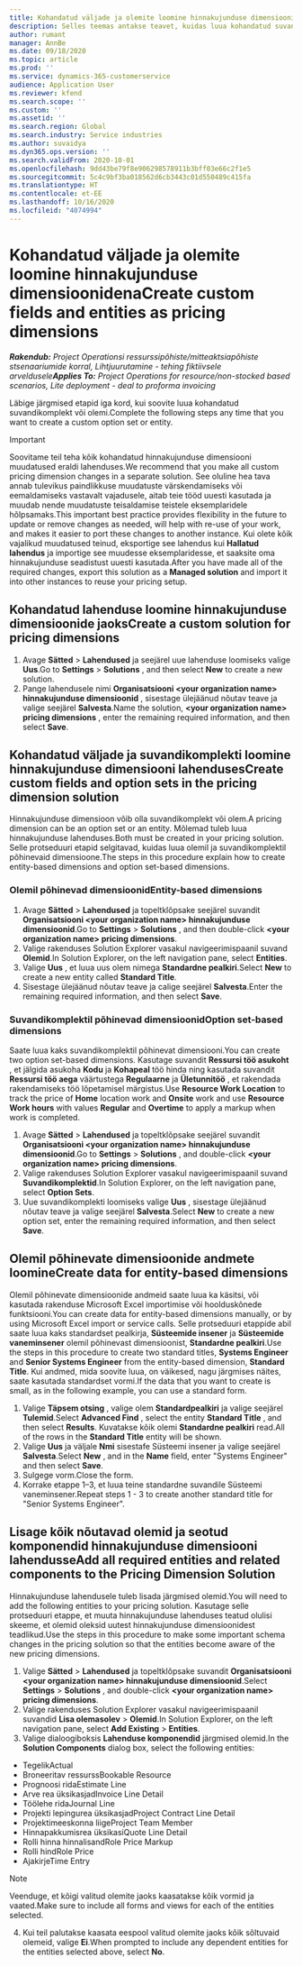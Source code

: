 ```yaml
---
title: Kohandatud väljade ja olemite loomine hinnakujunduse dimensioonidena
description: Selles teemas antakse teavet, kuidas luua kohandatud suvandikomplekte või olemeid.
author: rumant
manager: AnnBe
ms.date: 09/18/2020
ms.topic: article
ms.prod: ''
ms.service: dynamics-365-customerservice
audience: Application User
ms.reviewer: kfend
ms.search.scope: ''
ms.custom: ''
ms.assetid: ''
ms.search.region: Global
ms.search.industry: Service industries
ms.author: suvaidya
ms.dyn365.ops.version: ''
ms.search.validFrom: 2020-10-01
ms.openlocfilehash: 9dd43be79f8e906298578911b3bff03e66c2f1e5
ms.sourcegitcommit: 5c4c9bf3ba018562d6cb3443c01d550489c415fa
ms.translationtype: HT
ms.contentlocale: et-EE
ms.lasthandoff: 10/16/2020
ms.locfileid: "4074994"
---
```

# <a name="create-custom-fields-and-entities-as-pricing-dimensions"></a><span data-ttu-id="57c5f-103">Kohandatud väljade ja olemite loomine hinnakujunduse dimensioonidena</span><span class="sxs-lookup"><span data-stu-id="57c5f-103">Create custom fields and entities as pricing dimensions</span></span>

<span data-ttu-id="57c5f-104">_**Rakendub:** Project Operationsi ressurssipõhiste/mitteaktsiapõhiste stsenaariumide korral,  Lihtjuurutamine - tehing fiktiivsele arveldusele_</span><span class="sxs-lookup"><span data-stu-id="57c5f-104">_**Applies To:** Project Operations for resource/non-stocked based scenarios, Lite deployment - deal to proforma invoicing_</span></span>

<span data-ttu-id="57c5f-105">Läbige järgmised etapid iga kord, kui soovite luua kohandatud suvandikomplekt või olemi.</span><span class="sxs-lookup"><span data-stu-id="57c5f-105">Complete the following steps any time that you want to create a custom option set or entity.</span></span>

> [!IMPORTANT]
> <span data-ttu-id="57c5f-106">Soovitame teil teha kõik kohandatud hinnakujunduse dimensiooni muudatused eraldi lahenduses.</span><span class="sxs-lookup"><span data-stu-id="57c5f-106">We recommend that you make all custom pricing dimension changes in a separate solution.</span></span> <span data-ttu-id="57c5f-107">See oluline hea tava annab tulevikus paindlikkuse muudatuste värskendamiseks või eemaldamiseks vastavalt vajadusele, aitab teie tööd uuesti kasutada ja muudab nende muudatuste teisaldamise teistele eksemplaridele hõlpsamaks.</span><span class="sxs-lookup"><span data-stu-id="57c5f-107">This important best practice provides flexibility in the future to update or remove changes as needed, will help with re-use of your work, and makes it easier to port these changes to another instance.</span></span> <span data-ttu-id="57c5f-108">Kui olete kõik vajalikud muudatused teinud, eksportige see lahendus kui **Hallatud lahendus** ja importige see muudesse eksemplaridesse, et saaksite oma hinnakujunduse seadistust uuesti kasutada.</span><span class="sxs-lookup"><span data-stu-id="57c5f-108">After you have made all of the required changes, export this solution as a **Managed solution** and import it into other instances to reuse your pricing setup.</span></span>


## <a name="create-a-custom-solution-for-pricing-dimensions"></a><span data-ttu-id="57c5f-109">Kohandatud lahenduse loomine hinnakujunduse dimensioonide jaoks</span><span class="sxs-lookup"><span data-stu-id="57c5f-109">Create a custom solution for pricing dimensions</span></span>
1. <span data-ttu-id="57c5f-110">Avage **Sätted** > **Lahendused** ja seejärel uue lahenduse loomiseks valige **Uus**.</span><span class="sxs-lookup"><span data-stu-id="57c5f-110">Go to **Settings** > **Solutions** , and then select **New** to create a new solution.</span></span> 
2. <span data-ttu-id="57c5f-111">Pange lahendusele nimi **Organisatsiooni \<your organization name> hinnakujunduse dimensioonid** , sisestage ülejäänud nõutav teave ja valige seejärel **Salvesta**.</span><span class="sxs-lookup"><span data-stu-id="57c5f-111">Name the solution, **\<your organization name> pricing dimensions** , enter the remaining required information, and then select **Save**.</span></span>
  
## <a name="create-custom-fields-and-option-sets-in-the-pricing-dimension-solution"></a><span data-ttu-id="57c5f-112">Kohandatud väljade ja suvandikomplekti loomine hinnakujunduse dimensiooni lahenduses</span><span class="sxs-lookup"><span data-stu-id="57c5f-112">Create custom fields and option sets in the pricing dimension solution</span></span>

<span data-ttu-id="57c5f-113">Hinnakujunduse dimensioon võib olla suvandikomplekt või olem.</span><span class="sxs-lookup"><span data-stu-id="57c5f-113">A pricing dimension can be an option set or an entity.</span></span> <span data-ttu-id="57c5f-114">Mõlemad tuleb luua hinnakujunduse lahenduses.</span><span class="sxs-lookup"><span data-stu-id="57c5f-114">Both must be created in your pricing solution.</span></span> <span data-ttu-id="57c5f-115">Selle protseduuri etapid selgitavad, kuidas luua olemil ja suvandikomplektil põhinevaid dimensioone.</span><span class="sxs-lookup"><span data-stu-id="57c5f-115">The steps in this procedure explain how to create entity-based dimensions and option set-based dimensions.</span></span>

### <a name="entity-based-dimensions"></a><span data-ttu-id="57c5f-116">Olemil põhinevad dimensioonid</span><span class="sxs-lookup"><span data-stu-id="57c5f-116">Entity-based dimensions</span></span>

1. <span data-ttu-id="57c5f-117">Avage **Sätted** > **Lahendused** ja topeltklõpsake seejärel suvandit **Organisatsiooni \<your organization name> hinnakujunduse dimensioonid**.</span><span class="sxs-lookup"><span data-stu-id="57c5f-117">Go to **Settings** > **Solutions** , and then double-click **\<your organization name> pricing dimensions**.</span></span>
2. <span data-ttu-id="57c5f-118">Valige rakenduses Solution Explorer vasakul navigeerimispaanil suvand **Olemid**.</span><span class="sxs-lookup"><span data-stu-id="57c5f-118">In Solution Explorer, on the left navigation pane, select **Entities**.</span></span>
3. <span data-ttu-id="57c5f-119">Valige **Uus** , et luua uus olem nimega **Standardne pealkiri**.</span><span class="sxs-lookup"><span data-stu-id="57c5f-119">Select **New** to create a new entity called **Standard Title**.</span></span> 
4. <span data-ttu-id="57c5f-120">Sisestage ülejäänud nõutav teave ja calige seejärel **Salvesta**.</span><span class="sxs-lookup"><span data-stu-id="57c5f-120">Enter the remaining required information, and then select **Save**.</span></span>


### <a name="option-set-based-dimensions"></a><span data-ttu-id="57c5f-121">Suvandikomplektil põhinevad dimensioonid</span><span class="sxs-lookup"><span data-stu-id="57c5f-121">Option set-based dimensions</span></span> 
<span data-ttu-id="57c5f-122">Saate luua kaks suvandikomplektil põhinevat dimensiooni.</span><span class="sxs-lookup"><span data-stu-id="57c5f-122">You can create two option set-based dimensions.</span></span> <span data-ttu-id="57c5f-123">Kasutage suvandit **Ressursi töö asukoht** , et jälgida asukoha **Kodu** ja **Kohapeal** töö hinda ning kasutada suvandit **Ressursi töö aega** väärtustega **Regulaarne** ja **Ületunnitöö** , et rakendada rakendamiseks töö lõpetamisel märgistus.</span><span class="sxs-lookup"><span data-stu-id="57c5f-123">Use **Resource Work Location** to track the price of **Home** location work and **Onsite** work and use **Resource Work hours** with values **Regular** and **Overtime** to apply a markup when work is completed.</span></span>


1. <span data-ttu-id="57c5f-124">Avage **Sätted** > **Lahendused** ja topeltklõpsake seejärel suvandit **Organisatsiooni \<your organization name> hinnakujunduse dimensioonid**.</span><span class="sxs-lookup"><span data-stu-id="57c5f-124">Go to **Settings** > **Solutions** , and double-click  **\<your organization name> pricing dimensions**.</span></span> 
2. <span data-ttu-id="57c5f-125">Valige rakenduses Solution Explorer vasakul navigeerimispaanil suvand **Suvandikomplektid**.</span><span class="sxs-lookup"><span data-stu-id="57c5f-125">In Solution Explorer, on the left navigation pane, select  **Option Sets**.</span></span> 
3. <span data-ttu-id="57c5f-126">Uue suvandikomplekti loomiseks valige **Uus** , sisestage ülejäänud nõutav teave ja valige seejärel **Salvesta**.</span><span class="sxs-lookup"><span data-stu-id="57c5f-126">Select **New** to create a new option set, enter the remaining required information, and then select **Save**.</span></span>

## <a name="create-data-for-entity-based-dimensions"></a><span data-ttu-id="57c5f-127">Olemil põhinevate dimensioonide andmete loomine</span><span class="sxs-lookup"><span data-stu-id="57c5f-127">Create data for entity-based dimensions</span></span>

<span data-ttu-id="57c5f-128">Olemil põhinevate dimensioonide andmeid saate luua ka käsitsi, või kasutada rakenduse Microsoft Excel importimise või hoolduskõnede funktsiooni.</span><span class="sxs-lookup"><span data-stu-id="57c5f-128">You can create data for entity-based dimensions manually, or by using Microsoft Excel import or service calls.</span></span> <span data-ttu-id="57c5f-129">Selle protseduuri etappide abil saate luua kaks standardset pealkirja, **Süsteemide insener** ja **Süsteemide vaneminsener** olemil põhinevast dimensioonist, **Standardne pealkiri**.</span><span class="sxs-lookup"><span data-stu-id="57c5f-129">Use the steps in this procedure to create two standard titles, **Systems Engineer** and **Senior Systems Engineer** from the entity-based dimension, **Standard Title**.</span></span> <span data-ttu-id="57c5f-130">Kui andmed, mida soovite luua, on väikesed, nagu järgmises näites, saate kasutada standardset vormi.</span><span class="sxs-lookup"><span data-stu-id="57c5f-130">If the data that you want to create is small, as in the following example, you can use a standard form.</span></span>

1. <span data-ttu-id="57c5f-131">Valige **Täpsem otsing** , valige olem **Standardpealkiri** ja valige seejärel **Tulemid**.</span><span class="sxs-lookup"><span data-stu-id="57c5f-131">Select **Advanced Find** , select the entity **Standard Title** , and then select **Results**.</span></span> <span data-ttu-id="57c5f-132">Kuvatakse kõik olemi **Standardne pealkiri** read.</span><span class="sxs-lookup"><span data-stu-id="57c5f-132">All of the rows in the **Standard Title** entity will be shown.</span></span>
2. <span data-ttu-id="57c5f-133">Valige **Uus** ja väljale **Nmi** sisestafe Süsteemi insener ja valige seejärel **Salvesta**.</span><span class="sxs-lookup"><span data-stu-id="57c5f-133">Select **New** , and in the **Name** field, enter "Systems Engineer" and then select **Save**.</span></span>
3. <span data-ttu-id="57c5f-134">Sulgege vorm.</span><span class="sxs-lookup"><span data-stu-id="57c5f-134">Close the form.</span></span> 
4. <span data-ttu-id="57c5f-135">Korrake etappe 1–3, et luua teine standardne suvandile Süsteemi vaneminsener.</span><span class="sxs-lookup"><span data-stu-id="57c5f-135">Repeat steps 1 - 3 to create another standard title for "Senior Systems Engineer".</span></span>

## <a name="add-all-required-entities-and-related-components-to-the-pricing-dimension-solution"></a><span data-ttu-id="57c5f-136">Lisage kõik nõutavad olemid ja seotud komponendid hinnakujunduse dimensiooni lahendusse</span><span class="sxs-lookup"><span data-stu-id="57c5f-136">Add all required entities and related components to the Pricing Dimension Solution</span></span>
<span data-ttu-id="57c5f-137">Hinnakujunduse lahendusele tuleb lisada järgmised olemid.</span><span class="sxs-lookup"><span data-stu-id="57c5f-137">You will need to add the following entities to your pricing solution.</span></span> <span data-ttu-id="57c5f-138">Kasutage selle protseduuri etappe, et muuta hinnakujunduse lahenduses teatud olulisi skeeme, et olemid oleksid uutest hinnakujunduse dimensioonidest teadlikud.</span><span class="sxs-lookup"><span data-stu-id="57c5f-138">Use the steps in this procedure to make some important schema changes in the pricing solution so that the entities become aware of the new pricing dimensions.</span></span>

1. <span data-ttu-id="57c5f-139">Valige **Sätted** > **Lahendused** ja topeltklõpsake suvandit **Organisatsiooni \<your organization name> hinnakujunduse dimensioonid**.</span><span class="sxs-lookup"><span data-stu-id="57c5f-139">Select **Settings** > **Solutions** , and double-click **\<your organization name> pricing dimensions**.</span></span> 
2. <span data-ttu-id="57c5f-140">Valige rakenduses Solution Explorer vasakul navigeerimispaanil suvandid **Lisa olemasolev** > **Olemid**.</span><span class="sxs-lookup"><span data-stu-id="57c5f-140">In Solution Explorer, on the left navigation pane, select **Add Existing** > **Entities**.</span></span>
3. <span data-ttu-id="57c5f-141">Valige dialoogiboksis **Lahenduse komponendid** järgmised olemid.</span><span class="sxs-lookup"><span data-stu-id="57c5f-141">In the **Solution Components** dialog box, select the following entities:</span></span>

  - <span data-ttu-id="57c5f-142">Tegelik</span><span class="sxs-lookup"><span data-stu-id="57c5f-142">Actual</span></span>
  - <span data-ttu-id="57c5f-143">Broneeritav ressurss</span><span class="sxs-lookup"><span data-stu-id="57c5f-143">Bookable Resource</span></span>
  - <span data-ttu-id="57c5f-144">Prognoosi rida</span><span class="sxs-lookup"><span data-stu-id="57c5f-144">Estimate Line</span></span>
  - <span data-ttu-id="57c5f-145">Arve rea üksikasjad</span><span class="sxs-lookup"><span data-stu-id="57c5f-145">Invoice Line Detail</span></span>
  - <span data-ttu-id="57c5f-146">Töölehe rida</span><span class="sxs-lookup"><span data-stu-id="57c5f-146">Journal Line</span></span>
  - <span data-ttu-id="57c5f-147">Projekti lepingurea üksikasjad</span><span class="sxs-lookup"><span data-stu-id="57c5f-147">Project Contract Line Detail</span></span>
  - <span data-ttu-id="57c5f-148">Projektimeeskonna liige</span><span class="sxs-lookup"><span data-stu-id="57c5f-148">Project Team Member</span></span>
  - <span data-ttu-id="57c5f-149">Hinnapakkumisrea üksikasi</span><span class="sxs-lookup"><span data-stu-id="57c5f-149">Quote Line Detail</span></span>
  - <span data-ttu-id="57c5f-150">Rolli hinna hinnalisand</span><span class="sxs-lookup"><span data-stu-id="57c5f-150">Role Price Markup</span></span>
  - <span data-ttu-id="57c5f-151">Rolli hind</span><span class="sxs-lookup"><span data-stu-id="57c5f-151">Role Price</span></span> 
  - <span data-ttu-id="57c5f-152">Ajakirje</span><span class="sxs-lookup"><span data-stu-id="57c5f-152">Time Entry</span></span> 


> [!NOTE]
> <span data-ttu-id="57c5f-153">Veenduge, et kõigi valitud olemite jaoks kaasatakse kõik vormid ja vaated.</span><span class="sxs-lookup"><span data-stu-id="57c5f-153">Make sure to include all forms and views for each of the entities selected.</span></span>

4. <span data-ttu-id="57c5f-154">Kui teil palutakse kaasata eespool valitud olemite jaoks kõik sõltuvaid olemeid, valige **Ei**.</span><span class="sxs-lookup"><span data-stu-id="57c5f-154">When prompted to include any dependent entities for the entities selected above, select **No**.</span></span>

